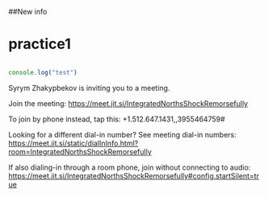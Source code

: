 ##New info


# practice1


```js

console.log("test")


```



Syrym Zhakypbekov is inviting you to a meeting.

Join the meeting:
https://meet.jit.si/IntegratedNorthsShockRemorsefully

To join by phone instead, tap this: +1.512.647.1431,,3955464759#

Looking for a different dial-in number?
See meeting dial-in numbers: https://meet.jit.si/static/dialInInfo.html?room=IntegratedNorthsShockRemorsefully


If also dialing-in through a room phone, join without connecting to audio: https://meet.jit.si/IntegratedNorthsShockRemorsefully#config.startSilent=true
